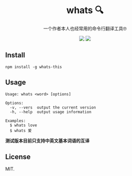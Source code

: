 # <center>whats 🔍</center>
<center>一个作者本人也经常用的命令行翻译工具🤓</center>

<center>

![](https://img.shields.io/librariesio/github/styx11/whats)
![](https://img.shields.io/github/license/styx11/whats)

</center>

## Install

```
npm install -g whats-this
```

## Usage

```
Usage: whats <word> [options]

Options:
  -v, --vers  output the current version
  -h, --help  output usage information

Examples:
  $ whats love
  $ whats 爱
```
**测试版本目前只支持中英文基本词语的互译**

## License
MIT.